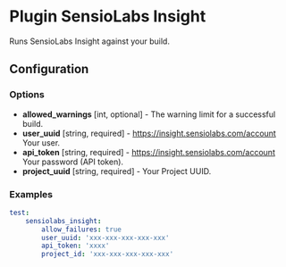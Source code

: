 Plugin SensioLabs Insight
=======================

Runs SensioLabs Insight against your build.

Configuration
-------------

### Options

* **allowed_warnings** [int, optional] - The warning limit for a successful build.
* **user_uuid** [string, required] - https://insight.sensiolabs.com/account Your user.
* **api_token** [string, required] - https://insight.sensiolabs.com/account Your password (API token).
* **project_uuid** [string, required] - Your Project UUID.

### Examples

```yml
test:
    sensiolabs_insight:
        allow_failures: true
        user_uuid: 'xxx-xxx-xxx-xxx-xxx'
        api_token: 'xxxx'
        project_id: 'xxx-xxx-xxx-xxx-xxx'
```
